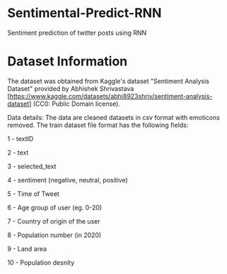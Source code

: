 # Sentimental-Predict-RNN
Sentiment prediction of twitter posts using RNN

# Dataset Information
The dataset was obtained from Kaggle's dataset "Sentiment Analysis Dataset" provided by Abhishek Shrivastava [https://www.kaggle.com/datasets/abhi8923shriv/sentiment-analysis-dataset] (CC0: Public Domain license).

Data details: The data are cleaned datasets in csv format with emoticons removed. The train dataset file format has the following fields:

1 - textID

2 - text	

3 - selected_text	

4 - sentiment	(negative, neutral, positive)

5 - Time of Tweet	

6 - Age group of user	(eg. 0-20)

7 - Country	of origin of the user

8 - Population number (in 2020)	

9 - Land area	

10 - Population desnity

